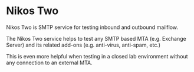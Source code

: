 # Nikos Two

Nikos Two is SMTP service for testing inbound and outbound mailflow.

The Nikos Two service helps to test any SMTP based MTA (e.g. Exchange Server) and its related add-ons (e.g. anti-virus, anti-spam, etc.)

This is even more helpful when testing in a closed lab environment without any connection to an external MTA.